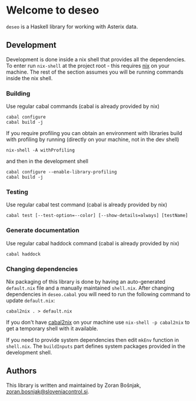 # Welcome to deseo

`deseo` is a Haskell library for working with Asterix data.

## Development

Development is done inside a nix shell that provides all the dependencies. To
enter run `nix-shell` at the project root - this requires
[nix](https://nixos.org/nix/) on your machine. The rest of the section assumes
you will be running commands inside the nix shell.

### Building

Use regular cabal commands (cabal is already provided by nix)

    cabal configure
    cabal build -j

If you require profiling you can obtain an environment with libraries build
with profiling by running (directly on your machine, not in the dev shell)

    nix-shell -A withProfiling

and then in the development shell

    cabal configure --enable-library-profiling
    cabal build -j

### Testing

Use regular cabal test command (cabal is already provided by nix)

    cabal test [--test-option=--color] [--show-details=always] [testName]

### Generate documentation

Use regular cabal haddock command (cabal is already provided by nix)

    cabal haddock

### Changing dependencies

Nix packaging of this library is done by having an auto-generated `default.nix`
file and a manually maintained `shell.nix`. After changing dependencies in
`deseo.cabal` you will need to run the following command to update
`default.nix`:

    cabal2nix . > default.nix

If you don't have [cabal2nix](https://github.com/NixOS/cabal2nix) on your
machine use `nix-shell -p cabal2nix` to get a temporary shell with it
available.

If you need to provide system dependencies then edit `mkEnv` function in
`shell.nix`. The `buildInputs` part defines system packages provided in the
development shell.

## Authors

This library is written and maintained by Zoran Bošnjak,
<zoran.bosnjak@sloveniacontrol.si>.

